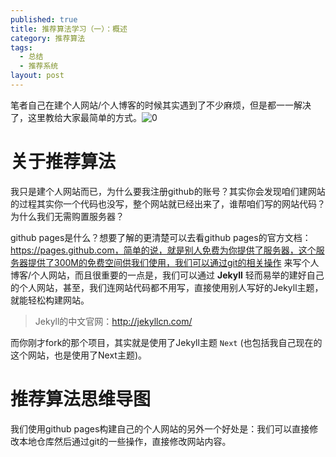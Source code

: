 ```yaml
---
published: true
title: 推荐算法学习（一）：概述
category: 推荐算法
tags: 
  - 总结
  - 推荐系统
layout: post
---
```


笔者自己在建个人网站/个人博客的时候其实遇到了不少麻烦，但是都一一解决了，这里教给大家最简单的方式。![0](/image/推荐算法（一）/0.png)

# 关于推荐算法

我只是建个人网站而已，为什么要我注册github的账号？其实你会发现咱们建网站的过程其实你一个代码也没写，整个网站就已经出来了，谁帮咱们写的网站代码？为什么我们无需购置服务器？

github pages是什么？想要了解的更清楚可以去看github pages的官方文档：https://pages.github.com，简单的说，就是别人免费为你提供了服务器，这个服务器提供了300M的免费空间供我们使用，我们可以通过git的相关操作
来写个人博客/个人网站，而且很重要的一点是，我们可以通过 **Jekyll** 轻而易举的建好自己的个人网站，甚至，我们连网站代码都不用写，直接使用别人写好的Jekyll主题，就能轻松构建网站。

> Jekyll的中文官网：http://jekyllcn.com/

而你刚才fork的那个项目，其实就是使用了Jekyll主题 `Next` (也包括我自己现在的这个网站，也是使用了Next主题)。

# 推荐算法思维导图

我们使用github pages构建自己的个人网站的另外一个好处是：我们可以直接修改本地仓库然后通过git的一些操作，直接修改网站内容。